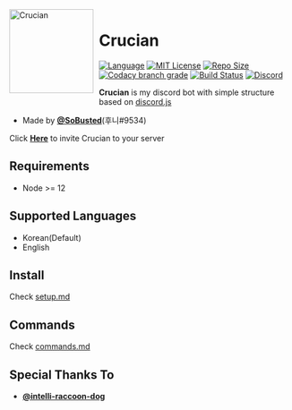 <img width="150" height="150" align="left" style="float: left; margin: 0 10px 10px 0;" alt="Crucian" src="https://imgur.com/QvReqZN.png">

# Crucian
[![Language](https://img.shields.io/badge/Language-Node.js-red?style=for-the-badge&logo=node.js)](https://nodejs.org/en/about/)
[![MIT License](https://img.shields.io/badge/License-MIT-blue?style=for-the-badge&logo=github)](https://github.com/SoBusted/Crucian/blob/master/LICENSE)
[![Repo Size](https://img.shields.io/github/languages/code-size/SoBusted/Crucian?style=for-the-badge&label=SIZE&logo=github)](https://github.com/SoBusted/Crucian)
[![Codacy branch grade](https://img.shields.io/codacy/grade/a3f21df5a2c84e789dc94b0c66ce5aac/master?style=for-the-badge&label=QUALITY&logo=codacy)](https://www.codacy.com/manual/fireintheholl/Crucian?utm_source=github.com&amp;utm_medium=referral&amp;utm_content=SoBusted/Crucian&amp;utm_campaign=Badge_Grade)
[![Build Status](https://img.shields.io/travis/SoBusted/Crucian/master?style=for-the-badge&logo=travis)](https://travis-ci.org/SoBusted/Crucian)
[![Discord](https://img.shields.io/discord/374188444433252363?color=7289da&label=discord&logo=discord&logoColor=white&style=for-the-badge)](https://discord.gg/35Y8ePX)

**Crucian** is my discord bot with simple structure based on [discord.js](https://github.com/discordjs/discord.js)
-   Made by [**@SoBusted**](https://github.com/SoBusted)(후니#9534)

Click [**Here**](https://discordapp.com/api/oauth2/authorize?client_id=508679069571743746&permissions=8&scope=bot) to invite Crucian to your server

## Requirements
-   Node >= 12

## Supported Languages
-   Korean(Default)
-   English

## Install
Check [setup.md](setup.md)

## Commands
Check [commands.md](commands.md)

## Special Thanks To
- [**@intelli-raccoon-dog**](https://github.com/intelli-raccoon-dog)
